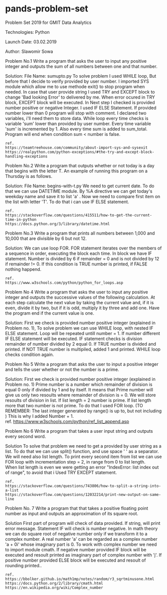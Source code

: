 # pands-problem-set

Problem Set 2019 for GMIT Data Analytics 

Technologies: Python

Launch Date: 03.02.2019

Author: Slawomir Sowa

Problem No.1 
    Write a program that asks the user to input any positive integer and outputs the
    sum of all numbers between one and that number.

Solution:
    File Name: sumupto.py 
    To solve problem I used WHILE loop,
    But before that I decide to verify provided by user number. I imported SYS module which allow me to use methode exit() to stop program when needed. In case that user provide string I used TRY and EXCEPT block to change 'Bad looking Error' to delivered by me. When error ocured in TRY block, EXCEPT block will be executed. In  Next step I checked is provided number positive or negative Integer. I used IF ELSE Statement. If provided number lower than 0 program will stop with comment. I declared two variables, i'll need them to store data.
    While loop every time checks is variable 'sum' lower than provided by user number. Every time variable 'sum' is incremented by 1. Also every time sum is added to sum_total. Program will end when condition sum < number is false. 
    
    ref.
    https://teamtreehouse.com/community/about-import-sys-and-sysexit
    https://realpython.com/python-exceptions/#the-try-and-except-block-handling-exceptions

Problem No.2 
    Write a program that outputs whether or not today is a day that begins with the
    letter T. An example of running this program on a Thursday is as follows.

Solution:
    File Name: begins-with-t.py
    We need to get current date. To do that we can use DATETIME module. By %A directive we can get today's weekday name and save it to list 'a' . Now we need to compare first item on the list with letter 'T'. To do that i can use IF ELSE statement.    

    ref.
    https://stackoverflow.com/questions/415511/how-to-get-the-current-time-in-python 
    https://docs.python.org/3/library/datetime.html

Problem No.3
    Write a program that prints all numbers between 1,000 and 10,000 that are divisible
    by 6 but not 12.

Solution:
    We can use loop FOR. FOR statement iterates over the members of a sequence in order, executing the block each time. In block we have IF statement. Number is divided by 6 if remainder = 0 and is not divided by 12 if remainder != 0. If this condition is TRUE number is printed, if FALSE nothing happend. 
    
    ref.
    https://www.w3schools.com/python/python_for_loops.asp

Problem No 4
    Write a program that asks the user to input any positive integer and outputs the
    successive values of the following calculation. At each step calculate the next value
    by taking the current value and, if it is even, divide it by two, but if it is odd, multiply
    it by three and add one. Have the program end if the current value is one.

Solution:
    First we check is provided number positive integer (explained in Problem no. 1), 
    To solve problem we can use WHILE loop, with nested IF ELSE statement. Loop will be repeated untill number = 1. If number different IF ELSE statement will be executed. IF statement checks is division remainder of number divided by 2 equal 0. If TRUE number is divided and printed. If NOT TRUE number is multipiled, added 1 and printed. WHILE loop checks condition again.

Problem No 5
    Write a program that asks the user to input a positive integer and tells the user
    whether or not the number is a prime.

Solution:
    First we check is provided number positive integer (explained in Problem no. 1)
    Prime number is a number which remainder of division is equal 0 only if divided by 1 and by itself. It means that Prime number will give us only two resoults where remainder of division is = 0. We will store resoults of division in list. If list length = 2 number is prime. If list length more that two number is not prime. To do that I used FOR loop. (TO REMEMBER: The last integer generated by range() is up to, but not including ) This is why I added Number + 1.    
    ref.
    https://www.w3schools.com/python/ref_list_append.asp


Problem No 6
    Write a program that takes a user input string and outputs every second word.
        
Solution
    To solve that problem we need to get a provided by user string as a list. To do that we can use split() function, and use space ' ' as a separator. We will need also list length. 
    To print every second item from list we can use FOR loop with incrementation step = 2, in range from 0 to list length.   
    When list length is even we were getting an error "IndexError: list index out of range", to avoid that i Used TRY EXCEPT statement.   

    ref.
    https://stackoverflow.com/questions/743806/how-to-split-a-string-into-a-list
    https://stackoverflow.com/questions/12032214/print-new-output-on-same-line

Problem No. 7
    Write a program that that takes a positive floating point number as input and outputs
    an approximation of its square root.

Solution
    First part of program will check of data provided. If string, will print error message. 
    Statement IF will check is number negative. In math theory we can do square root of negative number only if we transform it to a complex number. A real number 'a' can be regarded as a complex number 'a + 0i' whose imaginary part is 0. To work with complex number we need to import module cmath. If negative number provided IF block will be executed and resoult printed as imaginary part of complex number with 'j'. If positive number provided ELSE block will be executed and resoult of rounding printed..    

    ref.
    https://bbolker.github.io/math1mp/notes/random/r3_sqrtminusone.html
    https://docs.python.org/2/library/cmath.html
    https://en.wikipedia.org/wiki/Complex_number
